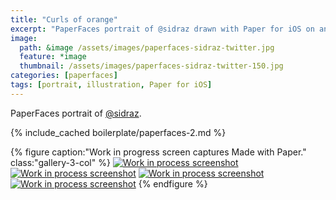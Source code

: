 ```yaml
---
title: "Curls of orange"
excerpt: "PaperFaces portrait of @sidraz drawn with Paper for iOS on an iPad."
image: 
  path: &image /assets/images/paperfaces-sidraz-twitter.jpg 
  feature: *image
  thumbnail: /assets/images/paperfaces-sidraz-twitter-150.jpg
categories: [paperfaces]
tags: [portrait, illustration, Paper for iOS]
---
```


PaperFaces portrait of [@sidraz](https://twitter.com/sidraz).

{% include_cached boilerplate/paperfaces-2.md %}

{% figure caption:"Work in progress screen captures Made with Paper." class:"gallery-3-col" %}
[![Work in process screenshot](/assets/images/paperfaces-sidraz-process-1-600.jpg)](/assets/images/paperfaces-sidraz-process-1-lg.jpg) [![Work in process screenshot](/assets/images/paperfaces-sidraz-process-2-600.jpg)](/assets/images/paperfaces-sidraz-process-2-lg.jpg) [![Work in process screenshot](/assets/images/paperfaces-sidraz-process-3-600.jpg)](/assets/images/paperfaces-sidraz-process-3-lg.jpg) [![Work in process screenshot](/assets/images/paperfaces-sidraz-process-4-600.jpg)](/assets/images/paperfaces-sidraz-process-4-lg.jpg)
{% endfigure %}
